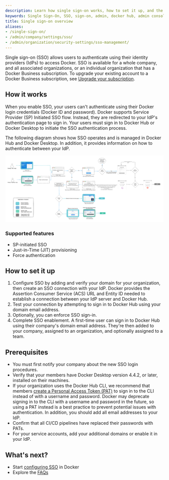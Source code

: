 ```yaml
---
description: Learn how single sign-on works, how to set it up, and the required SSO attributes.
keywords: Single Sign-On, SSO, sign-on, admin, docker hub, admin console, security
title: Single sign-on overview
aliases:
- /single-sign-on/
- /admin/company/settings/sso/
- /admin/organization/security-settings/sso-management/
---
```


Single sign-on (SSO) allows users to authenticate using their identity providers (IdPs) to access Docker. SSO is available for a whole company, and all associated organizations, or an individual organization that has a Docker Business subscription. To upgrade your existing account to a Docker Business subscription, see [Upgrade your subscription](/subscription/upgrade/).

## How it works

When you enable SSO, your users can't authenticate using their Docker login credentials (Docker ID and password). Docker supports Service Provider (SP) Initiated SSO flow. Instead, they are redirected to your IdP's authentication page to sign in. Your users must sign in to Docker Hub or Docker Desktop to initiate the SSO authentication process.

The following diagram shows how SSO operates and is managed in Docker Hub and Docker Desktop. In addition, it provides information on how to authenticate between your IdP.

![SSO architecture](images/SSO.png)

### Supported features

- SP-initiated SSO
- Just-in-Time (JIT) provisioning
- Force authentication

## How to set it up

1. Configure SSO by adding and verify your domain for your organization, then create an SSO connection with your IdP. Docker provides the Assertion Consumer Service (ACS) URL and Entity ID needed to establish a connection between your IdP server and Docker Hub.
2. Test your connection by attempting to sign in to Docker Hub using your domain email address.
3. Optionally, you can enforce SSO sign-in.
4. Complete SSO enablement. A first-time user can sign in to Docker Hub using their company's domain email address. They're then added to your company, assigned to an organization, and optionally assigned to a team.

## Prerequisites

* You must first notify your company about the new SSO login procedures.
* Verify that your members have Docker Desktop version 4.4.2, or later, installed on their machines.
* If your organization uses the Docker Hub CLI, we recommend that members [create a Personal Access Token (PAT)](/docker-hub/access-tokens/) to sign in to the CLI instead of with a username and password. Docker may deprecate signing in to the CLI with a username and password in the future, so using a PAT instead is a best practice to prevent potential issues with authentication.
In addition, you should add all email addresses to your IdP.
* Confirm that all CI/CD pipelines have replaced their passwords with PATs.
* For your service accounts, add your additional domains or enable it in your IdP.

## What's next?

- Start [configuring SSO](configure/_index.md) in Docker
- Explore the [FAQs](../../../faq/security/single-sign-on/faqs.md)
